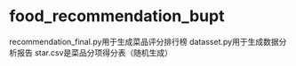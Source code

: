 # food_recommendation_bupt
recommendation_final.py用于生成菜品评分排行榜
datasset.py用于生成数据分析报告
star.csv是菜品分项得分表（随机生成）
